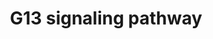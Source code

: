 ---
annotations:
- id: PW:0000230
  parent: signaling pathway
  type: Pathway Ontology
  value: G protein mediated signaling pathway via Galpha12/Galpha13 family
- id: PW:0000125
  parent: signaling pathway
  type: Pathway Ontology
  value: G protein mediated signaling pathway
authors:
- A.Chow
- MaintBot
- Kushidat
- Khanspers
- Thomas
- AlexanderPico
- Mkutmon
- Egonw
- Eweitz
description: 'The G13 subunit is an alpha unit of heterotrimeric G proteins that regulates
  cell processes through the use of guanine nucleotide exchange factors. G13 regulates
  actin cytoskeletal remodeling in cells and is essential for receptor tyrosine kinase-induced
  migration of fibroblast and endothelial cells.  Source: [[wikipedia:G12/G13_alpha_subunits|Wikipedia]]  Proteins
  on this pathway have targeted assays available via the [https://assays.cancer.gov/available_assays?wp_id=WP524
  CPTAC Assay Portal]'
last-edited: 2021-05-17
ndex: dfb7f11d-8b5f-11eb-9e72-0ac135e8bacf
organisms:
- Homo sapiens
redirect_from:
- /index.php/Pathway:WP524
- /instance/WP524
- /instance/WP524_rr117113
revision: r117113
schema-jsonld:
- '@context': https://schema.org/
  '@id': https://wikipathways.github.io/pathways/WP524.html
  '@type': Dataset
  creator:
    '@type': Organization
    name: WikiPathways
  description: 'The G13 subunit is an alpha unit of heterotrimeric G proteins that
    regulates cell processes through the use of guanine nucleotide exchange factors.
    G13 regulates actin cytoskeletal remodeling in cells and is essential for receptor
    tyrosine kinase-induced migration of fibroblast and endothelial cells.  Source:
    [[wikipedia:G12/G13_alpha_subunits|Wikipedia]]  Proteins on this pathway have
    targeted assays available via the [https://assays.cancer.gov/available_assays?wp_id=WP524
    CPTAC Assay Portal]'
  keywords:
  - ARHGDIB
  - ARHGDIG
  - ARHGEF1
  - CALM1
  - CDC42
  - CFL1
  - CFL2
  - CIT
  - CYFIP1
  - DIAPH1
  - GNA13
  - IQGAP1
  - IQGAP2
  - LIMK1
  - MAP3K4
  - MAPK10
  - MYBPH
  - MYL1
  - PAK3
  - PFN1
  - PIK3CA
  - PIK3CB
  - PIK3CD
  - PIK3R2
  - PIP5K2A
  - PKN1
  - PPP1CB
  - RAC1
  - RHOA
  - RHPN2
  - ROCK1
  - ROCK2
  - RPS6KB1
  - RTKN
  - SH3MD2
  - TNK2
  - WAS
  - WASL
  license: CC0
  name: G13 signaling pathway
seo: CreativeWork
title: G13 signaling pathway
wpid: WP524
---